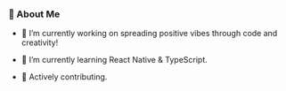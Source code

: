 
<!--
**metatony/metatony** is a ✨ _special_ ✨ repository because its `README.md` (this file) appears on your GitHub profile.
-->

<!--### Hi, I'm metatony 👋-->



### 🚀 About Me

- 🔭 I’m currently working on spreading positive vibes through code and creativity!
  
- 🌱 I’m currently learning React Native & TypeScript.
  
- 👯  Actively contributing.
  
